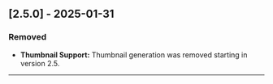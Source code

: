 ## [2.5.0] - 2025-01-31

### Removed
- **Thumbnail Support:** Thumbnail generation was removed starting in version 2.5.

---

